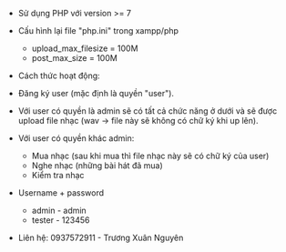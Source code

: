 ﻿- Sử dụng PHP với version >= 7

- Cấu hình lại file "php.ini" trong xampp/php

	+ upload_max_filesize = 100M
	+ post_max_size = 100M

* Cách thức hoạt động:

- Đăng ký user (mặc định là quyền "user").

- Với user có quyền là admin sẽ có tất cả chức năng ở dưới và sẽ được upload file nhạc (wav -> file này sẽ không có chữ ký khi up lên). 

- Với user có quyền khác admin:
	+ Mua nhạc (sau khi mua thì file nhạc này sẽ có chữ ký của user)
	+ Nghe nhạc (những bài hát đã mua)
	+ Kiểm tra nhạc
	
- Username + password

	+ admin - admin	
	+ tester - 123456

* Liên hệ: 0937572911 - Trương Xuân Nguyên
